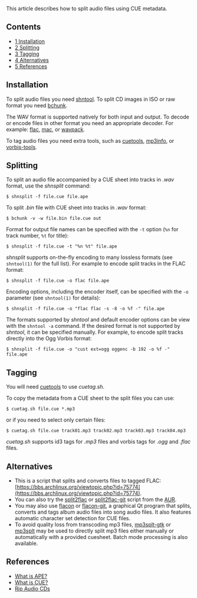 This article describes how to split audio files using CUE metadata.

## Contents

*   [1 Installation](#Installation)
*   [2 Splitting](#Splitting)
*   [3 Tagging](#Tagging)
*   [4 Alternatives](#Alternatives)
*   [5 References](#References)

## Installation

To split audio files you need [shntool](https://www.archlinux.org/packages/?name=shntool). To split CD images in ISO or raw format you need [bchunk](https://www.archlinux.org/packages/?name=bchunk).

The WAV format is supported natively for both input and output. To decode or encode files in other format you need an appropriate decoder. For example: [flac](https://www.archlinux.org/packages/?name=flac), [mac](https://www.archlinux.org/packages/?name=mac), or [wavpack](https://www.archlinux.org/packages/?name=wavpack).

To tag audio files you need extra tools, such as [cuetools](https://www.archlinux.org/packages/?name=cuetools), [mp3info](https://www.archlinux.org/packages/?name=mp3info), or [vorbis-tools](https://www.archlinux.org/packages/?name=vorbis-tools).

## Splitting

To split an audio file accompanied by a CUE sheet into tracks in _.wav_ format, use the _shnsplit_ command:

```
$ shnsplit -f file.cue file.ape

```

To split _.bin_ file with CUE sheet into tracks in _.wav_ format:

```
$ bchunk -v -w file.bin file.cue out

```

Format for output file names can be specified with the `-t` option (`%n` for track number, `%t` for title):

```
$ shnsplit -f file.cue -t "%n %t" file.ape

```

_shnsplit_ supports on-the-fly encoding to many lossless formats (see `shntool(1)` for the full list). For example to encode split tracks in the FLAC format:

```
$ shnsplit -f file.cue -o flac file.ape

```

Encoding options, including the encoder itself, can be specified with the `-o` parameter (see `shntool(1)` for details):

```
$ shnsplit -f file.cue -o "flac flac -s -8 -o %f -" file.ape

```

The formats supported by _shntool_ and default encoder options can be view with the `shntool -a` command. If the desired format is not supported by _shntool_, it can be specified manually. For example, to encode split tracks directly into the Ogg Vorbis format:

```
$ shnsplit -f file.cue -o "cust ext=ogg oggenc -b 192 -o %f -" file.ape

```

## Tagging

You will need [cuetools](https://www.archlinux.org/packages/?name=cuetools) to use _cuetag.sh_.

To copy the metadata from a CUE sheet to the split files you can use:

```
$ cuetag.sh file.cue *.mp3

```

or if you need to select only certain files:

```
$ cuetag.sh file.cue track01.mp3 track02.mp3 track03.mp3 track04.mp3

```

_cuetag.sh_ supports id3 tags for _.mp3_ files and vorbis tags for _.ogg_ and _.flac_ files.

## Alternatives

*   This is a script that splits and converts files to tagged FLAC: [https://bbs.archlinux.org/viewtopic.php?id=75774](https://bbs.archlinux.org/viewtopic.php?id=75774).
*   You can also try the [split2flac](https://aur.archlinux.org/packages/split2flac/) or [split2flac-git](https://aur.archlinux.org/packages/split2flac-git/) script from the [AUR](/index.php/AUR "AUR").
*   You may also use [flacon](https://aur.archlinux.org/packages/flacon/) or [flacon-git](https://aur.archlinux.org/packages/flacon-git/), a graphical Qt program that splits, converts and tags album audio files into song audio files. It also features automatic character set detection for CUE files.
*   To avoid quality loss from transcoding mp3 files, [mp3splt-gtk](https://www.archlinux.org/packages/?name=mp3splt-gtk) or [mp3splt](https://www.archlinux.org/packages/?name=mp3splt) may be used to directly split mp3 files either manually or automatically with a provided cuesheet. Batch mode processing is also available.

## References

*   [What is APE?](https://en.wikipedia.org/wiki/Monkey%27s_Audio "wikipedia:Monkey's Audio")
*   [What is CUE?](https://en.wikipedia.org/wiki/Cue_file "wikipedia:Cue file")
*   [Rip Audio CDs](/index.php/Rip_Audio_CDs "Rip Audio CDs")